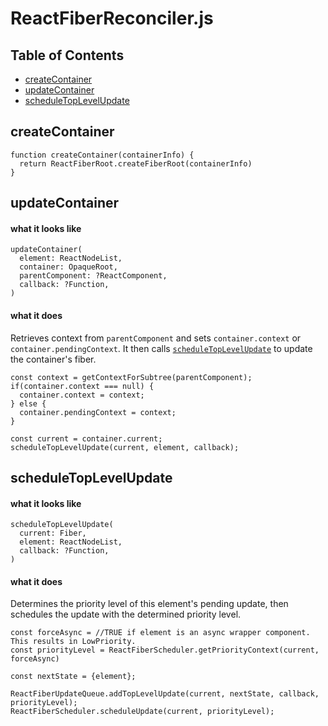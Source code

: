 # ReactFiberReconciler.js

## Table of Contents
- [createContainer](#ReactFiberReconciler.createContainer)
- [updateContainer](#ReactFiberReconciler.updateContainer)
- [scheduleTopLevelUpdate](#ReactFiberReconciler.scheduleTopLevelUpdate)

<a name="ReactFiberReconciler.createContainer"></a>
## createContainer
```
function createContainer(containerInfo) {
  return ReactFiberRoot.createFiberRoot(containerInfo)
}
```

<a name="ReactFiberReconciler.updateContainer"></a>
## updateContainer
#### what it looks like
```
updateContainer(
  element: ReactNodeList,
  container: OpaqueRoot,
  parentComponent: ?ReactComponent,
  callback: ?Function,
)
```
#### what it does
Retrieves context from `parentComponent` and sets `container.context` or `container.pendingContext`. It then calls [`scheduleTopLevelUpdate`](#ReactFiberReconciler.scheduleTopLevelUpdate) to update the container's fiber.
```
const context = getContextForSubtree(parentComponent);
if(container.context === null) {
  container.context = context;
} else {
  container.pendingContext = context;
}

const current = container.current;
scheduleTopLevelUpdate(current, element, callback);
```

<a name="ReactFiberReconciler.scheduleTopLevelUpdate"></a>
## scheduleTopLevelUpdate
#### what it looks like
```
scheduleTopLevelUpdate(
  current: Fiber,
  element: ReactNodeList,
  callback: ?Function,
)
```
#### what it does
Determines the priority level of this element's pending update, then schedules the update with the determined priority level.
```
const forceAsync = //TRUE if element is an async wrapper component. This results in LowPriority.
const priorityLevel = ReactFiberScheduler.getPriorityContext(current, forceAsync)

const nextState = {element};

ReactFiberUpdateQueue.addTopLevelUpdate(current, nextState, callback, priorityLevel);
ReactFiberScheduler.scheduleUpdate(current, priorityLevel);
```
